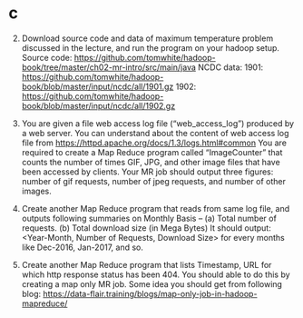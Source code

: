 # c

2. Download source code and data of maximum temperature problem discussed in the lecture, and run the program on your hadoop setup.
Source code: https://github.com/tomwhite/hadoop-book/tree/master/ch02-mr-intro/src/main/java
NCDC data:
1901: https://github.com/tomwhite/hadoop-book/blob/master/input/ncdc/all/1901.gz
1902: https://github.com/tomwhite/hadoop-book/blob/master/input/ncdc/all/1902.gz

3. You are given a file web access log file (“web_access_log”) produced by a web server. You can understand about the content of web access log file from https://httpd.apache.org/docs/1.3/logs.html#common
You are required to create a Map Reduce program called “ImageCounter” that counts the number of times GIF, JPG, and other image files that have been accessed by clients.
Your MR job should output three figures: number of gif requests, number of jpeg requests, and number of other images.

4. Create another Map Reduce program that reads from same log file, and outputs following summaries on Monthly Basis –
(a) Total number of requests.
(b) Total download size (in Mega Bytes)
It should output: <Year-Month, Number of Requests, Download Size> for every months like Dec-2016, Jan-2017, and so.

5. Create another Map Reduce program that lists Timestamp, URL for which http response status has been 404.
You should able to do this by creating a map only MR job. Some idea you should get from following blog: https://data-flair.training/blogs/map-only-job-in-hadoop-mapreduce/
